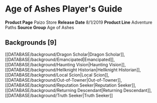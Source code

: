 ﻿---
id: '5'
name: Age of Ashes Player's Guide
rarity: Common
type: Source

---
# Age of Ashes Player's Guide

**Product Page** Paizo Store
**Release Date** 8/1/2019
**Product Line** Adventure Paths
**Source Group** Age of Ashes

## Backgrounds [9]

[[DATABASE/background/Dragon Scholar|Dragon Scholar]], [[DATABASE/background/Emancipated|Emancipated]], [[DATABASE/background/Haunting Vision|Haunting Vision]], [[DATABASE/background/Hellknight Historian|Hellknight Historian]], [[DATABASE/background/Local Scion|Local Scion]], [[DATABASE/background/Out-of-Towner|Out-of-Towner]], [[DATABASE/background/Reputation Seeker|Reputation Seeker]], [[DATABASE/background/Returning Descendant|Returning Descendant]], [[DATABASE/background/Truth Seeker|Truth Seeker]]